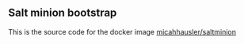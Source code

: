 Salt minion bootstrap
---------------------

This is the source code for the docker image [micahhausler/saltminion](https://index.docker.io/u/micahhausler/saltminion/)
